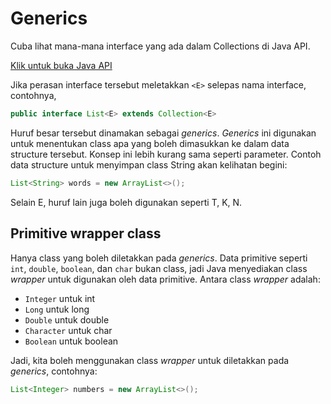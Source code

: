# Generics

Cuba lihat mana-mana interface yang ada dalam Collections di Java API.

[Klik untuk buka Java API](https://docs.oracle.com/javase/8/docs/api/java/util/List.html)

Jika perasan interface tersebut meletakkan `<E>` selepas nama
interface, contohnya,

```java
public interface List<E> extends Collection<E>
```

Huruf besar tersebut dinamakan sebagai _generics_. _Generics_ ini
digunakan untuk menentukan class apa yang boleh dimasukkan ke dalam data
structure tersebut. Konsep ini lebih kurang sama seperti parameter.
Contoh data structure untuk menyimpan class String akan kelihatan
begini:

```java
List<String> words = new ArrayList<>();
```

Selain E, huruf lain juga boleh digunakan seperti T, K, N.

## Primitive wrapper class

Hanya class yang boleh diletakkan pada _generics_. Data primitive
seperti `int`, `double`, `boolean`, dan `char` bukan class, jadi Java
menyediakan class _wrapper_ untuk digunakan oleh data primitive. Antara
class _wrapper_ adalah:

-   `Integer` untuk int
-   `Long` untuk long
-   `Double` untuk double
-   `Character` untuk char
-   `Boolean` untuk boolean

Jadi, kita boleh menggunakan class _wrapper_ untuk diletakkan pada
_generics_, contohnya:

```java
List<Integer> numbers = new ArrayList<>();
```
